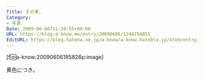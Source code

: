 ```yaml
---
Title: その車、
Category:
- 写真
Date: 2009-06-06T11:20:55+09:00
URL: https://blog.a-know.me/entry/20090606/1244254855
EditURL: https://blog.hatena.ne.jp/a-know/a-know.hateblo.jp/atom/entry/12921228815727980056
---
```


[f:id:a-know:20090606185826p:image]

黄色につき。


<script src="https://moshi-moshi.moshimo.works/moshimoshi/a_know_blog/20090606-1244254855?title=%E3%81%9D%E3%81%AE%E8%BB%8A%E3%80%81"></script>
